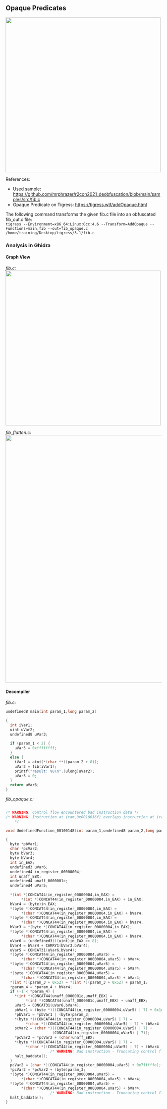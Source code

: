 ## Opaque Predicates
<img src="https://github.com/OpaxIV/hslu_secproj/assets/93701325/5c05eea2-9e56-4aec-8ae0-12795bd4b669" width="500"/>

References:
- Used sample: https://github.com/mrphrazer/r2con2021_deobfuscation/blob/main/samples/src/fib.c
- Opaque Predicate on Tigress: https://tigress.wtf/addOpaque.html

The following command transforms the given fib.c file into an obfuscated fib_out.c file:<br/>
`tigress --Environment=x86_64:Linux:Gcc:4.6 --Transform=AddOpaque --Functions=main,fib --out=fib_opaque.c /home/training/Desktop/tigress/3.1/fib.c`

### Analysis in Ghidra
#### Graph View
_fib.c:_<br/>
<img src="https://github.com/OpaxIV/hslu_secproj/assets/93701325/5f5d2c9d-1ad1-4667-86a5-d07965ce8cf2" width="500"/>

_fib_flatten.c:_<br/>
<img src="" width="800"/>

#### Decompiler
_fib.c:_
```C
undefined8 main(int param_1,long param_2)

{
  int iVar1;
  uint uVar2;
  undefined8 uVar3;
  
  if (param_1 < 2) {
    uVar3 = 0xffffffff;
  }
  else {
    iVar1 = atoi(*(char **)(param_2 + 8));
    uVar2 = fib(iVar1);
    printf("result: %u\n",(ulong)uVar2);
    uVar3 = 0;
  }
  return uVar3;
}
```

_fib_opaque.c:_
```C

/* WARNING: Control flow encountered bad instruction data */
/* WARNING: Instruction at (ram,0x0010016f) overlaps instruction at (ram,0x0010016e)
    */

void UndefinedFunction_00100148(int param_1,undefined8 param_2,long param_3,char *param_4)

{
  byte *pbVar1;
  char *pcVar2;
  byte bVar3;
  byte bVar4;
  int in_EAX;
  undefined3 uVar6;
  undefined4 in_register_00000004;
  int unaff_EBX;
  undefined4 unaff_0000001c;
  undefined4 uVar5;
  
  *(int *)CONCAT44(in_register_00000004,in_EAX) =
       *(int *)CONCAT44(in_register_00000004,in_EAX) + in_EAX;
  bVar4 = (byte)in_EAX;
  *(byte *)CONCAT44(in_register_00000004,in_EAX) =
       *(char *)CONCAT44(in_register_00000004,in_EAX) + bVar4;
  *(byte *)CONCAT44(in_register_00000004,in_EAX) =
       *(char *)CONCAT44(in_register_00000004,in_EAX) + bVar4;
  bVar3 = *(byte *)CONCAT44(in_register_00000004,in_EAX);
  *(byte *)CONCAT44(in_register_00000004,in_EAX) =
       *(char *)CONCAT44(in_register_00000004,in_EAX) + bVar4;
  uVar6 = (undefined3)((uint)in_EAX >> 8);
  bVar4 = bVar4 + CARRY1(bVar3,bVar4);
  uVar5 = CONCAT31(uVar6,bVar4);
  *(byte *)CONCAT44(in_register_00000004,uVar5) =
       *(char *)CONCAT44(in_register_00000004,uVar5) + bVar4;
  *(byte *)CONCAT44(in_register_00000004,uVar5) =
       *(char *)CONCAT44(in_register_00000004,uVar5) + bVar4;
  *(byte *)CONCAT44(in_register_00000004,uVar5) =
       *(char *)CONCAT44(in_register_00000004,uVar5) + bVar4;
  *(int *)(param_3 + 0x52) = *(int *)(param_3 + 0x52) + param_1;
  *param_4 = *param_4 + bVar4;
  if (-1 < *param_4) {
    *(int *)CONCAT44(unaff_0000001c,unaff_EBX) =
         *(int *)CONCAT44(unaff_0000001c,unaff_EBX) + unaff_EBX;
    uVar5 = CONCAT31(uVar6,bVar4);
    pbVar1 = (byte *)((CONCAT44(in_register_00000004,uVar5) | 7) + 0x1c000001);
    *pbVar1 = *pbVar1 | (byte)param_3;
    *(byte *)(CONCAT44(in_register_00000004,uVar5) | 7) =
         *(char *)(CONCAT44(in_register_00000004,uVar5) | 7) + (bVar4 | 7);
    pcVar2 = (char *)((CONCAT44(in_register_00000004,uVar5) | 7) +
                     (CONCAT44(in_register_00000004,uVar5) | 7));
    *pcVar2 = *pcVar2 + (char)unaff_EBX;
    *(byte *)(CONCAT44(in_register_00000004,uVar5) | 7) =
         *(char *)(CONCAT44(in_register_00000004,uVar5) | 7) + (bVar4 | 7);
                    /* WARNING: Bad instruction - Truncating control flow here */
    halt_baddata();
  }
  pcVar2 = (char *)(CONCAT44(in_register_00000004,uVar5) + 0x7fffffe);
  *pcVar2 = *pcVar2 + (byte)param_3;
  *(byte *)CONCAT44(in_register_00000004,uVar5) =
       *(char *)CONCAT44(in_register_00000004,uVar5) + bVar4;
  *(byte *)CONCAT44(in_register_00000004,uVar5) =
       *(char *)CONCAT44(in_register_00000004,uVar5) + bVar4;
                    /* WARNING: Bad instruction - Truncating control flow here */
  halt_baddata();
}

```
